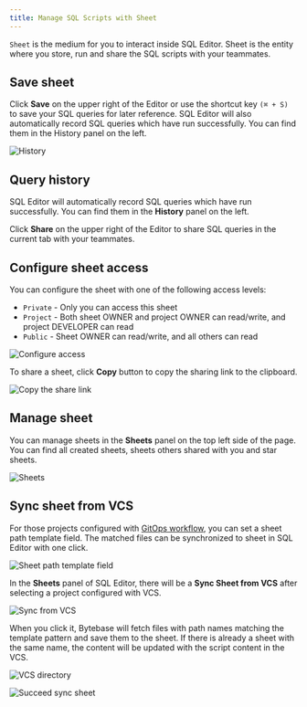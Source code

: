 ```yaml
---
title: Manage SQL Scripts with Sheet
---
```


`Sheet` is the medium for you to interact inside SQL Editor. Sheet is the entity where you store,
run and share the SQL scripts with your teammates.

## Save sheet

Click **Save** on the upper right of the Editor or use the shortcut key `(⌘ + S)` to save
your SQL queries for later reference. SQL Editor will also automatically record SQL queries which
have run successfully. You can find them in the History panel on the left.

![History](/docs/sql-editor/manage-sql-scripts/save-and-history.webp)

## Query history

SQL Editor will automatically record SQL queries which have run successfully. You can find them in
the **History** panel on the left.

Click **Share** on the upper right of the Editor to share SQL queries in the current tab with your
teammates.

## Configure sheet access

You can configure the sheet with one of the following access levels:

- `Private` - Only you can access this sheet
- `Project` - Both sheet OWNER and project OWNER can read/write, and project DEVELOPER can read
- `Public` - Sheet OWNER can read/write, and all others can read

![Configure access](/docs/sql-editor/manage-sql-scripts/share-link-access.webp)

To share a sheet, click **Copy** button to copy the sharing link to the clipboard.

![Copy the share link](/docs/sql-editor/manage-sql-scripts/share-popover.webp)

## Manage sheet

You can manage sheets in the **Sheets** panel on the top left side of the page. You can find all
created sheets, sheets others shared with you and star sheets.

![Sheets](/docs/sql-editor/manage-sql-scripts/sheet-panel.webp)

## Sync sheet from VCS

For those projects configured with [GitOps workflow](https://www.bytebase.com/docs/vcs-integration/overview), you can set a sheet path template field. The matched files can be synchronized to sheet in SQL Editor with one click.

![Sheet path template field](/docs/sql-editor/manage-sql-scripts/sheet-path-template-field.webp)

In the **Sheets** panel of SQL Editor, there will be a **Sync Sheet from VCS** after selecting a project configured with VCS.

![Sync from VCS](/docs/sql-editor/manage-sql-scripts/sync-from-vcs-button.webp)

When you click it, Bytebase will fetch files with path names matching the template pattern and save them to the sheet. If there is already a sheet with the same name, the content will be updated with the script content in the VCS.

![VCS directory](/docs/sql-editor/manage-sql-scripts/vcs-directory.webp)

![Succeed sync sheet](/docs/sql-editor/manage-sql-scripts/sync-sheet-succeed.webp)
